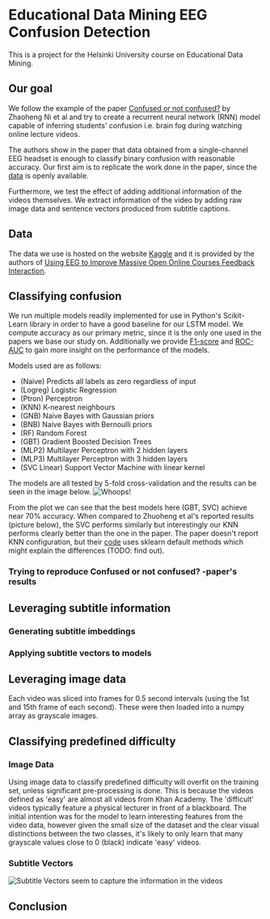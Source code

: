 # Educational Data Mining EEG Confusion Detection
This is a project for the Helsinki University course on Educational Data Mining. 

## Our goal
We follow the example of the paper [Confused or not confused?](https://dl.acm.org/citation.cfm?id=3107513) by Zhaoheng Ni et al and try to create a recurrent neural network (RNN) model capable of inferring students' confusion i.e. brain fog during watching online lecture videos. 

The authors show in the paper that data obtained from a single-channel EEG headset is enough to classify binary confusion with reasonable accuracy. Our first aim is to replicate the work done in the paper, since the [data](#data) is openly available.

Furthermore, we test the effect of adding additional information of the videos themselves. We extract information of the video by adding raw image data and sentence vectors produced from subtitle captions.

## Data

The data we use is hosted on the website [Kaggle](https://www.kaggle.com/wanghaohan/confused-eeg/home) and it is provided by the authors of [Using EEG to Improve Massive Open Online Courses Feedback Interaction](http://www.cs.cmu.edu/~kkchang/paper/WangEtAl.2013.AIED.EEG-MOOC.pdf).

## Classifying confusion
We run multiple models readily implemented for use in Python's Scikit-Learn library in order to have a good baseline for our
LSTM model. We compute accuracy as our primary metric, since it is the only one used in the papers we base our study on.
Additionally we provide [F1-score](https://en.wikipedia.org/wiki/F1_score) and [ROC-AUC](https://en.wikipedia.org/wiki/Receiver_operating_characteristic) to gain more insight on the performance of the models.

Models used are as follows:
  * (Naive) Predicts all labels as zero regardless of input
  * (Logreg) Logistic Regression 
  * (Ptron) Perceptron
  * (KNN) K-nearest neighbours
  * (GNB) Naive Bayes with Gaussian priors
  * (BNB) Naive Bayes with Bernoulli priors
  * (RF) Random Forest
  * (GBT) Gradient Boosted Decision Trees
  * (MLP2) Multilayer Perceptron with 2 hidden layers
  * (MLP3) Multilayer Perceptron with 3 hidden layers
  * (SVC Linear) Support Vector Machine with linear kernel
  
The models are all tested by 5-fold cross-validation and the results can be seen in the image below.
![Whoops!](https://github.com/taikamurmeli/edm_eeg_confusion_detection/blob/master/plots_and_images/plot_original_data.png)

From the plot we can see that the best models here (GBT, SVC) achieve near 70% accuracy.
When compared to Zhuoheng et al's reported results (picture below), the SVC performs similarly but interestingly our KNN performs clearly better than the one in the paper. The paper doesn't report KNN configuration, but their [code](https://github.com/nateanl/EEG_Classification/blob/master/KNN.py) uses sklearn default methods which might explain the differences (TODO: find out).

### Trying to reproduce Confused or not confused? -paper's results 

## Leveraging subtitle information
### Generating subtitle imbeddings
### Applying subtitle vectors to models

## Leveraging image data
Each video was sliced into frames for 0.5 second intervals (using the 1st and 15th frame of each second). These were then loaded into a numpy array as grayscale images.

## Classifying predefined difficulty

### Image Data
Using image data to classify predefined difficulty will overfit on the training set, unless significant pre-processing is done. This is because the videos defined as 'easy' are almost all videos from Khan Academy. The 'difficult' videos typically feature a physical lecturer in front of a blackboard. The initial intention was for the model to learn interesting features from the video data, however given the small size of the dataset and the clear visual distinctions between the two classes, it's likely to only learn that many grayscale values close to 0 (black) indicate 'easy' videos.

### Subtitle Vectors
![Subtitle Vectors seem to capture the information in the videos](https://github.com/taikamurmeli/edm_eeg_confusion_detection/blob/master/plots_and_images/plot_subvecs_for_predefined_labels.png)
## Conclusion
